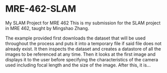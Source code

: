 # MRE-462-SLAM
My SLAM Project for MRE 462
This is my submission for the SLAM project in MRE 462, taught by Mingshao Zhang. 

The example provided first downloads the dataset that will be used throughout the process and puts it into a temporary file if said file does not already exist. It then inspects the dataset and creates a datastore of all the images to be referenced at any time. Then it looks at the first image and displays it to the user before specifying the characteristics of the camera used including focal length and the size of the image.
After this, it is...
